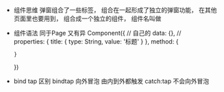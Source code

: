 - 组件思维
  弹窗组合了一些标签， 组合在一起形成了独立的弹窗功能，
  在其他页面里也要用到， 组合成一个独立的组件， 组件名叫做 <dialog />
  页面是由组件拼装而成。

- 组件语法
  同于Page 又有异
  Component({
      // 自己的
      data: {},
      //  
      properties: {
          <!-- 属性类型定义，不传这些属性就会报错 -->
          title: {
              type: String,
              value: '标题'
          }
      },
      method: {

      }
  }) 

- bind tap 区别
  bindtap 向外冒泡 由内到外都触发
  catch:tap 不会向外冒泡